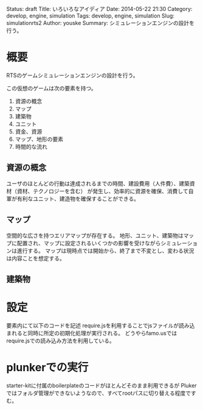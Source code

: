 Status: draft
Title: いろいろなアイディア
Date: 2014-05-22 21:30
Category: develop, engine, simulation
Tags: develop, engine, simulation
Slug: simulationrts2
Author: youske
Summary: シミュレーションエンジンの設計を行う。

# 概要
RTSのゲームシミュレーションエンジンの設計を行う。

この仮想のゲームは次の要素を持つ。

1. 資源の概念
3. マップ
2. 建築物
3. ユニット
4. 資金、資源
5. マップ、地形の要素
6. 時間的な流れ



## 資源の概念
ユーザのほとんどの行動は達成されるまでの時間、建設費用（人件費）、建築資材（資材、テクノロジーを含む）
が発生し、効率的に資源を確保、消費して自軍が有利なユニット、建造物を確保することができる。

## マップ
空間的な広さを持つエリアマップが存在する。
地形、ユニット、建築物はマップに配置され、マップに設定されるいくつかの影響を受けながらシミュレーションは進行する。
マップは現時点では開始から、終了まで不変とし、変わる状況は内容ことを想定する。




## 建築物



# 設定
<head>要素内にて以下のコードを記述
require.jsを利用することでjsファイルが読み込まれると同時に所定の初期化処理が実行される。
どうやらfamo.usではrequire.jsでの読み込み方法を利用している。


# plunkerでの実行
starter-kitに付属のboilerplateのコードがほとんどそのまま利用できるが
Plukerではフォルダ管理ができないようなので、すべてrootパスに切り替える程度ですむ。
